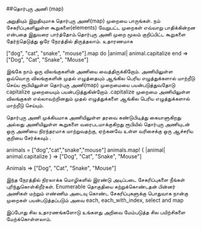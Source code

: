 ##தொர்புரு அணி (map)

அறுதியும் இறுதியுமாக தொர்புரு அணி(map) முறையை பாருங்கள். நம் சேகரிப்புகளிலுள்ள கூறுகளை(elements) வேறுபட்ட முறைகள் எவ்வாறு பாதிக்கின்றன என்பதை இதுவரை பார்த்தோம்.தொர்புரு அணி முறை மூலம் குறிப்பிட்ட கூறுகளை தேர்ந்தெடுத்து ஒரே நேரத்தில் திருத்தலாம். உதாரணமாக

["dog", "cat", "snake", "mouse"].map do |animal| animal.capitalize end => ["Dog", "Cat", "Snake", "Mouse"]

இங்கே நாம் ஒரு விலங்குகளின் அணியை வைத்திருக்கிறோம். அணியிலுள்ள ஒவ்வொரு விலங்குகளின் முதல் எழுத்தையும் ஆங்கில பெரிய எழுத்துக்களால் மாற்றீடு செய்ய ரூபியிலுள்ள தொர்புரு அணி(map) முறைமையை பயன்படுத்துவதோடு capitalize முறையையும் பயன்படுத்துகின்றோம் .capitalize முறைமை அணியிலுள்ள விலங்குகள் எல்லாவற்றினதும் முதல் எழுத்துக்களை ஆங்கில பெரிய எழுத்துக்களால் மாற்றீடு செய்யும்.

தொர்புரு அணி முக்கியமாக அணியிலுள்ள தரவை கண்டுபிடித்து கையாளுகிறது அல்லது அணியிலுள்ள கூறுகளை வரைபடமாக்குகிறது ரூபியில் தொர்புரு அணியுடன் ஒரு அணியை நிரந்தரமாக மாற்றுவதற்கு, ஏற்கனவே உள்ள வரிசைக்கு ஒரு ஆச்சரிய குறியை சேர்க்கவும் .

animals = ["dog","cat","snake","mouse"] animals.map! { |animal| animal.capitalize } => ["Dog", "Cat", "Snake", "Mouse"]

Animals => ["Dog", "Cat", "Snake", "Mouse"]

இந்த நேரத்தில் நிரலாக்க மொழிகளில் இரண்டு அடிப்படை சேகரிப்புகளை நீங்கள் புரிந்துகொள்கிறீர்கள். Enumerable தொகுதியை கற்றுக்கொண்டதன் பின்னர் அணிகள் மற்றும் எண்ணிம அடைவு கொண்ட சேகரிப்புகளுக்கு பொதுவாக நான்கு முறைகள் பயன்படுத்தப்படும் அவை each, each_with_index, select and map

இப்போது சில உதாரணங்களோடு உங்களது அறிவை மேம்படுத்த சில பயிற்சிகளை மேற்க்கொள்ளலாம்.
